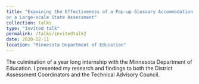 ```yaml
---
title: "Examining the Effectiveness of a Pop-up Glossary Accommodation
on a Large-scale State Assessment"
collection: talks
type: "Invited talk"
permalink: /talks/invitedtalk2
date: 2020-12-11
location: "Minnesota Department of Education"
---
```


The culmination of a year long internship with the Minnesota Department of Education. I presented my research and findings to both the District Assessment Coordinators and the Technical Advisory Council. 
